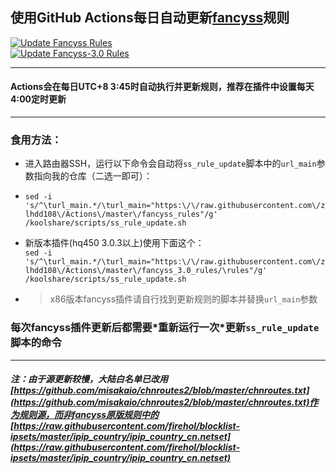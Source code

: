 ## 使用GitHub Actions每日自动更新[fancyss](https://github.com/hq450/fancyss)规则  
[![Update Fancyss Rules](https://github.com/zlhdd108/Actions/actions/workflows/fancyss-rules.yml/badge.svg)](https://github.com/zlhdd108/Actions/actions/workflows/fancyss-rules.yml)   
[![Update Fancyss-3.0 Rules](https://github.com/zlhdd108/Actions/actions/workflows/fancyss_3.0_rules.yml/badge.svg)](https://github.com/zlhdd108/Actions/actions/workflows/fancyss_3.0_rules.yml)   

---   
#### Actions会在每日UTC+8 3:45时自动执行并更新规则，推荐在插件中设置每天4:00定时更新  
---
### 食用方法：
- 进入路由器SSH，运行以下命令会自动将`ss_rule_update`脚本中的`url_main`参数指向我的仓库（二选一即可）：
- `sed -i 's/^\turl_main.*/\turl_main="https:\/\/raw.githubusercontent.com\/zlhdd108\/Actions\/master\/fancyss_rules"/g' /koolshare/scripts/ss_rule_update.sh` 
- 新版本插件(hq450 3.0.3以上)使用下面这个：  
`sed -i 's/^\turl_main.*/\turl_main="https:\/\/raw.githubusercontent.com\/zlhdd108\/Actions\/master\/fancyss_3.0_rules/\rules"/g' /koolshare/scripts/ss_rule_update.sh` 


- > x86版本fancyss插件请自行找到更新规则的脚本并替换`url_main`参数
### 每次fancyss插件更新后都需要\*重新运行一次\*更新`ss_rule_update`脚本的命令
---
##### 注：由于源更新较慢，大陆白名单已改用[https://github.com/misakaio/chnroutes2/blob/master/chnroutes.txt](https://github.com/misakaio/chnroutes2/blob/master/chnroutes.txt)作为规则源，而非fancyss原版规则中的[https://raw.githubusercontent.com/firehol/blocklist-ipsets/master/ipip_country/ipip_country_cn.netset](https://raw.githubusercontent.com/firehol/blocklist-ipsets/master/ipip_country/ipip_country_cn.netset)   
